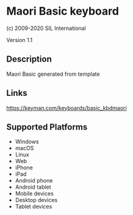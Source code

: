 Maori Basic keyboard
==============

(c) 2009-2020 SIL International

Version 1.1

Description
-----------

Maori Basic generated from template

Links
-----
https://keyman.com/keyboards/basic_kbdmaori

Supported Platforms
-------------------
 * Windows
 * macOS
 * Linux
 * Web
 * iPhone
 * iPad
 * Android phone
 * Android tablet
 * Mobile devices
 * Desktop devices
 * Tablet devices

